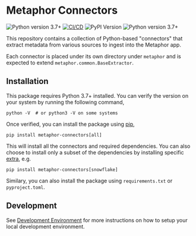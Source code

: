 # Metaphor Connectors

![Python version 3.7+](https://img.shields.io/badge/python-3.7%2B-blue)
[![CI/CD](https://github.com/MetaphorData/connectors/actions/workflows/cicd.yml/badge.svg)](https://github.com/MetaphorData/connectors/actions/workflows/cicd.yml)
![PyPI Version](https://img.shields.io/pypi/v/metaphor-connectors)
![Python version 3.7+](https://img.shields.io/badge/python-3.7%2B-blue)

This repository contains a collection of Python-based "connectors" that extract metadata from various sources to ingest into the Metaphor app.

Each connector is placed under its own directory under `metaphor` and is expected to extend `metaphor.common.BaseExtractor`.

## Installation

This package requires Python 3.7+ installed. You can verify the version on your system by running the following command,

```shell
python -V  # or python3 -V on some systems
```

Once verified, you can install the package using [pip](https://docs.python.org/3/installing/index.html),

```shell
pip install metaphor-connectors[all]
```

This will install all the connectors and required dependencies. You can also choose to install only a subset of the dependencies by installing specific [extra](https://packaging.python.org/tutorials/installing-packages/#installing-setuptools-extras), e.g.

```shell
pip install metaphor-connectors[snowflake]
```

Similary, you can also install the package using `requirements.txt` or `pyproject.toml`.

## Development

See [Development Environment](docs/develop.md) for more instructions on how to setup your local development environment.
